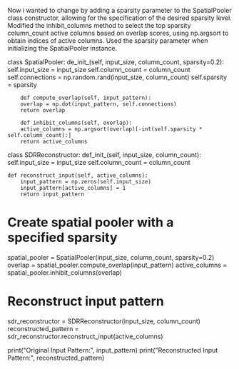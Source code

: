 Now i wanted to change  by adding a sparsity parameter to the SpatialPooler class constructor, allowing for the specification of the desired sparsity level.
Modified the inhibit_columns method to select the top sparsity column_count active columns based on overlap scores, using np.argsort to obtain indices of active columns.
Used the sparsity parameter when initializing the SpatialPooler instance.

class SpatialPooler:
    de_init_(self, input_size, column_count, sparsity=0.2):
        self.input_size = input_size
        self.column_count = column_count
        self.connections = np.random.rand(input_size, column_count)
        self.sparsity = sparsity

        def compute_overlap(self, input_pattern):
        overlap = np.dot(input_pattern, self.connections)
        return overlap

        def inhibit_columns(self, overlap):
        active_columns = np.argsort(overlap)[-int(self.sparsity * self.column_count):]
        return active_columns

class SDRReconstructor:
    def_init_(self, input_size, column_count):
        self.input_size = input_size
        self.column_count = column_count

    def reconstruct_input(self, active_columns):
        input_pattern = np.zeros(self.input_size)
        input_pattern[active_columns] = 1
        return input_pattern

# Create spatial pooler with a specified sparsity
spatial_pooler = SpatialPooler(input_size, column_count, sparsity=0.2)
overlap = spatial_pooler.compute_overlap(input_pattern)
active_columns = spatial_pooler.inhibit_columns(overlap)

# Reconstruct input pattern
sdr_reconstructor = SDRReconstructor(input_size, column_count)
reconstructed_pattern = sdr_reconstructor.reconstruct_input(active_columns)

print("Original Input Pattern:", input_pattern)
print("Reconstructed Input Pattern:", reconstructed_pattern)